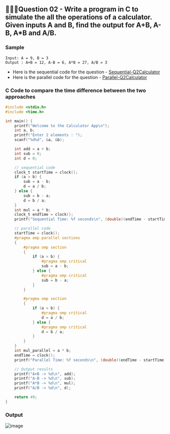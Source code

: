 ## 💁🏻‍♂️**Question 02** - Write a program in C to simulate the all the operations of a calculator. Given inputs A and B, find the output for A+B, A-B, A*B and A/B.

### Sample
```
Input: A = 9, B = 3
Output : A+B = 12, A-B = 6, A*B = 27, A/B = 3
```

- Here is the sequential code for the question - [Sequential-Q2Calculator](https://github.com/shrudex/DSE/blob/main/PP%20Lab/Week01-Sequential/Q2-Calculator.md)
- Here is the parallel code for the question - [Parallel-Q2Calculator](https://github.com/shrudex/DSE/blob/main/PP%20Lab/Week02-OpenMP/Q1-Calculator.md)

### C Code to compare the time difference between the two approaches
```c
#include <stdio.h>
#include <time.h>

int main() {
    printf("Welcome to the Calculator App\n");
    int a, b;
    printf("Enter 2 elements : ");
    scanf("%d%d", &a, &b);

    int add = a + b;
    int sub = 0;
    int d = 0;

    // sequential code
    clock_t startTime = clock();
    if (a > b) {
        sub = a - b;
        d = a / b;
    } else {
        sub = b - a;
        d = b / a;
    }
    int mul = a * b;
    clock_t endTime = clock();
    printf("Sequential Time: %f seconds\n", (double)(endTime - startTime) / CLOCKS_PER_SEC);

    // parallel code
    startTime = clock();
    #pragma omp parallel sections
    {
        #pragma omp section
        {
            if (a > b) {
                #pragma omp critical
                sub = a - b;
            } else {
                #pragma omp critical
                sub = b - a;
            }
        }

        #pragma omp section
        {
            if (a > b) {
                #pragma omp critical
                d = a / b;
            } else {
                #pragma omp critical
                d = b / a;
            }
        }
    }
    int mul_parallel = a * b;
    endTime = clock();
    printf("Parallel Time: %f seconds\n", (double)(endTime - startTime) / CLOCKS_PER_SEC);

    // Output results
    printf("A+B -> %d\n", add);
    printf("A-B -> %d\n", sub);
    printf("A*B -> %d\n", mul);
    printf("A/B -> %d\n", d);

    return 49;
}
```

### Output
![image](https://github.com/shrudex/DSE/assets/91502997/ce6d6dff-b11c-4817-98ef-3d2df585476f)
